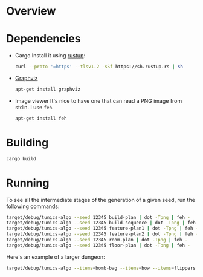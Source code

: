 # Overview

# Dependencies

* Cargo
  Install it using [rustup]:
  ```sh
  curl --proto '=https' --tlsv1.2 -sSf https://sh.rustup.rs | sh
  ```

* [Graphviz]
  ```sh
  apt-get install graphviz
  ```

* Image viewer
  It's nice to have one that can read a PNG image from stdin. I use `feh`.
  ```sh
  apt-get install feh
  ```

# Building

```sh
cargo build
```

# Running

To see all the intermediate stages of the generation of a given seed, run the following commands:

```sh
target/debug/tunics-algo --seed 12345 build-plan | dot -Tpng | feh -
target/debug/tunics-algo --seed 12345 build-sequence | dot -Tpng | feh -
target/debug/tunics-algo --seed 12345 feature-plan1 | dot -Tpng | feh -
target/debug/tunics-algo --seed 12345 feature-plan2 | dot -Tpng | feh -
target/debug/tunics-algo --seed 12345 room-plan | dot -Tpng | feh -
target/debug/tunics-algo --seed 12345 floor-plan | dot -Tpng | feh -
```

Here's an example of a larger dungeon:

```sh
target/debug/tunics-algo --items=bomb-bag --items=bow --items=flippers --small-keys=3 --traps=1 --fairies=1 --cul-de-sacs=1 floor-plan | dot -Tpng | feh -
```

[rustup]: https://rustup.rs/
[Graphviz]: https://graphviz.org/
